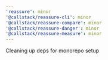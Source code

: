 ```yaml
---
'reassure': minor
'@callstack/reassure-cli': minor
'@callstack/reassure-compare': minor
'@callstack/reassure-danger': minor
'@callstack/reassure-measure': minor
---
```


Cleaning up deps for monorepo setup

